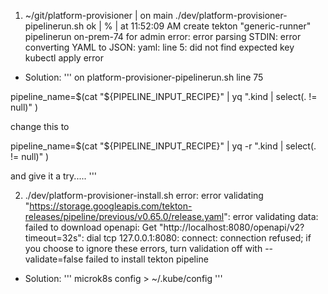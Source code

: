 
1.  ~/git/platform-provisioner | on main  ./dev/platform-provisioner-pipelinerun.sh                                          ok | % | at 11:52:09 AM
create tekton "generic-runner" pipelinerun on-prem-74 for admin
error: error parsing STDIN: error converting YAML to JSON: yaml: line 5: did not find expected key
kubectl apply error

- Solution:
'''
on platform-provisioner-pipelinerun.sh line 75

 pipeline_name=$(cat "${PIPELINE_INPUT_RECIPE}" | yq ".kind | select(. != null)" )

change this to 

 pipeline_name=$(cat "${PIPELINE_INPUT_RECIPE}" | yq -r ".kind | select(. != null)" )

and give it a try.....
'''

2. ./dev/platform-provisioner-install.sh
error: error validating "https://storage.googleapis.com/tekton-releases/pipeline/previous/v0.65.0/release.yaml": error validating data: failed to download openapi: Get "http://localhost:8080/openapi/v2?     timeout=32s": dial tcp 127.0.0.1:8080: connect: connection refused; if you choose to ignore these errors, turn validation off with --validate=false
failed to install tekton pipeline

- Solution:
'''
microk8s config > ~/.kube/config
'''
